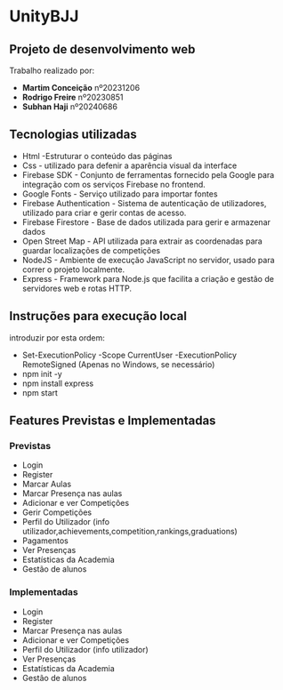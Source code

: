 # UnityBJJ 
## Projeto de desenvolvimento web

Trabalho realizado por:
- **Martim Conceição** nº20231206
- **Rodrigo Freire** nº20230851
- **Subhan Haji** nº20240686

## Tecnologias utilizadas 

* Html -Estruturar o conteúdo das páginas
* Css - utilizado para defenir a aparência visual da interface
* Firebase SDK - Conjunto de ferramentas fornecido pela Google para integração com os serviços Firebase no frontend.
* Google Fonts - Serviço utilizado para importar fontes
* Firebase Authentication - Sistema de autenticação de utilizadores, utilizado para criar e gerir contas de acesso.
* Firebase Firestore - Base de dados utilizada para gerir e armazenar dados 
* Open Street Map - API utilizada para extrair as coordenadas para guardar localizações de competições
* NodeJS - Ambiente de execução JavaScript no servidor, usado para correr o projeto localmente.
* Express - Framework para Node.js que facilita a criação e gestão de servidores web e rotas HTTP.

## Instruções para execução local

introduzir por esta ordem:
* Set-ExecutionPolicy -Scope CurrentUser -ExecutionPolicy RemoteSigned (Apenas no Windows, se necessário)
* npm init -y 
* npm install express     
* npm start 

## Features Previstas e Implementadas
### Previstas 
 
* Login
* Register
* Marcar Aulas
* Marcar Presença nas aulas
* Adicionar e ver Competições
* Gerir Competições
* Perfil do Utilizador (info utilizador,achievements,competition,rankings,graduations)
* Pagamentos
* Ver Presenças
* Estatísticas da Academia
* Gestão de alunos

### Implementadas

* Login
* Register
* Marcar Presença nas aulas
* Adicionar e ver Competições
* Perfil do Utilizador (info utilizador)
* Ver Presenças
* Estatísticas da Academia
* Gestão de alunos
